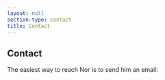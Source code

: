 ```yaml
---
layout: null
section-type: contact
title: Contact
---
```

## Contact

The easiest way to reach Nor is to send him an email:
